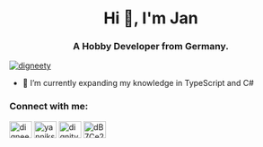 <h1 align="center">Hi 👋, I'm Jan</h1>
<h3 align="center">A Hobby Developer from Germany.</h3>

<p align="left"> <a href="https://twitter.com/digneety" target="blank"><img src="https://img.shields.io/twitter/follow/digneety?logo=twitter&style=for-the-badge" alt="digneety" /></a> </p>

- 🌱 I’m currently expanding my knowledge in TypeScript and C#

<h3 align="left">Connect with me:</h3>
<p align="left">
<a href="https://twitter.com/digneety" target="blank"><img align="center" src="https://raw.githubusercontent.com/rahuldkjain/github-profile-readme-generator/master/src/images/icons/Social/twitter.svg" alt="digneety" height="30" width="40" /></a>
<a href="https://instagram.com/yanniks_klimaanlage" target="blank"><img align="center" src="https://raw.githubusercontent.com/rahuldkjain/github-profile-readme-generator/master/src/images/icons/Social/instagram.svg" alt="yanniks_klimaanlage" height="30" width="40" /></a>
<a href="https://www.youtube.com/c/dignity" target="blank"><img align="center" src="https://raw.githubusercontent.com/rahuldkjain/github-profile-readme-generator/master/src/images/icons/Social/youtube.svg" alt="dignity" height="30" width="40" /></a>
<a href="https://discord.gg/dB7Ce2mCgv" target="blank"><img align="center" src="https://raw.githubusercontent.com/rahuldkjain/github-profile-readme-generator/master/src/images/icons/Social/discord.svg" alt="dB7Ce2mCgv" height="30" width="40" /></a>
</p>
